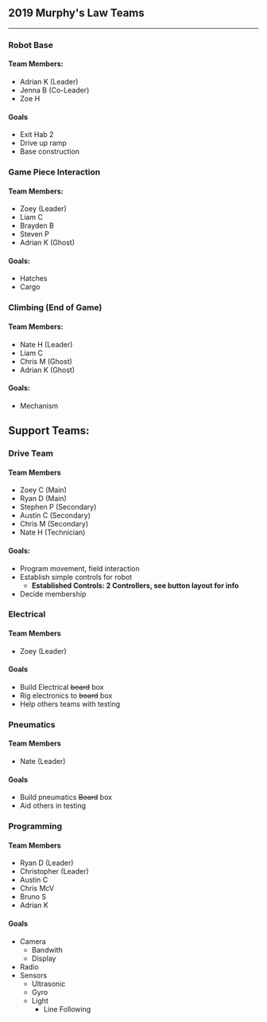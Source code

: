 ## 2019 Murphy's Law Teams
---
### Robot Base

#### Team Members:
* Adrian K (Leader)
* Jenna B (Co-Leader)
* Zoe H
#### Goals
* Exit Hab 2
* Drive up ramp
* Base construction

### Game Piece Interaction

#### Team Members:
* Zoey (Leader)
* Liam C
* Brayden B
* Steven P
* Adrian K (Ghost)
#### Goals:
* Hatches
* Cargo

### Climbing (End of Game)

#### Team Members:
* Nate H (Leader)
* Liam C
* Chris M (Ghost)
* Adrian K (Ghost)
#### Goals:
* Mechanism

## Support Teams:

### Drive Team
#### Team Members
* Zoey C (Main)
* Ryan D (Main)
* Stephen P (Secondary)
* Austin C (Secondary)
* Chris M (Secondary)
* Nate H (Technician)

#### Goals:
* Program movement, field interaction
* Establish simple controls for robot
    * **Established Controls: 2 Controllers, see button layout for info**
* Decide membership

### Electrical

#### Team Members
* Zoey (Leader)
#### Goals
* Build Electrical ~~board~~ box
* Rig electronics to ~~board~~ box
* Help others teams with testing

### Pneumatics

#### Team Members
* Nate (Leader)
#### Goals
* Build pneumatics ~~Board~~ box
* Aid others in testing

### Programming

#### Team Members
* Ryan D (Leader)
* Christopher (Leader)
* Austin C
* Chris McV
* Bruno S
* Adrian K
#### Goals
* Camera
  * Bandwith
  * Display
* Radio
* Sensors
  * Ultrasonic
  * Gyro
  * Light
    * Line Following
